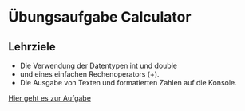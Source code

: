 # Übungsaufgabe Calculator

## Lehrziele

- Die Verwendung der Datentypen int und double
- und eines einfachen Rechenoperators (+).
- Die Ausgabe von Texten und formatierten Zahlen auf die Konsole.

[Hier geht es zur Aufgabe](Calculator.md)
